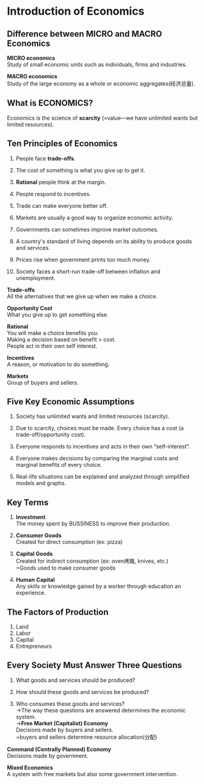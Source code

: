 # Introduction of Economics

## Difference between MICRO and MACRO Economics

**MICRO economics**<br/>Study of small economic units such as individuals, firms and industries.

 

**MACRO economics**<br/>Study of the large economy as a whole or economic aggregates(经济总量).

## What is ECONOMICS?

Economics is the science of **scarcity** (=value—we have unlimited wants but limited resources).

## Ten Principles of Economics

1. People face **trade-offs**.

2. The cost of something is what you give up to get it.

3. **Rational** people think at the margin.

4. People respond to incentives.

5. Trade can make everyone better off.

6. Markets are usually a good way to organize economic activity.

7. Governments can sometimes improve market outcomes.

8. A country's standard of living depends on its ability to produce goods and services.

9. Prices rise when government prints too much money.

10. Society faces a short-run trade-off between inflation and unemployment.

 

**Trade-offs**<br/>All the alternatives that we give up when we make a choice.

 

**Opportunity Cost**<br/>What you give up to get something else.

 

 

**Rational**<br/>You will make a choice benefits you.<br/>Making a decision based on benefit > cost.<br/>People act in their own self interest.

 

**Incentives**<br/>A reason, or motivation to do something.

 

**Markets**<br/>Group of buyers and sellers.

## Five Key Economic Assumptions

1. Society has unlimited wants and limited resources (scarcity).

2. Due to scarcity, choices must be made. Every choice has a cost (a trade-off/opportunity cost).

3. Everyone responds to incentives and acts in their own “self-interest”.

4. Everyone makes decisions by comparing the marginal costs and marginal benefits of every choice.

5. Real-life situations can be explained and analyzed through simplified models and graphs.

## Key Terms

1. **Investment**<br/>The money spent by BUSSINESS to improve their production.

 

2. **Consumer Goods**<br/>Created for direct consumption (ex: pizza)

 

3. **Capital Goods**<br/>Created for indirect consumption (ex: oven烤箱, knives, etc.)<br/>=Goods used to make consumer goods 

 

4. **Human** **Capital**<br/>Any skills or knowledge gained by a worker through education an experience.

## The Factors of Production

1. Land
2. Labor   
3. Capital
4. Entrepreneurs

## Every Society Must Answer Three Questions

1. What goods and services should be produced?

2. How should these goods and services be produced?

3. Who consumes these goods and services?<br/>→The way these questions are answered determines the economic system.<br/>→**Free Market (Capitalist) Economy**<br/>Decisions made by buyers and sellers.<br/>=buyers and sellers determine resource allocation(分配)


 

**Command (Centrally Planned) Economy**<br/>Decisions made by government.

 

**Mixed Economics**<br/>A system with free markets but also some government intervention.